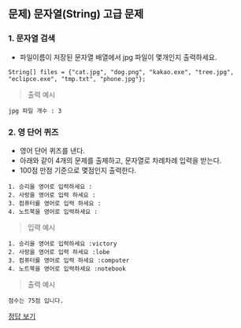## 문제) 문자열(String) 고급 문제


### 1. 문자열 검색
* 파일이름이 저장된 문자열 배열에서 jpg 파일이 몇개인지 출력하세요. 
 
```
String[] files = {"cat.jpg", "dog.png", "kakao.exe", "tree.jpg", "eclipce.exe", "tmp.txt", "phone.jpg"};
```

> 출력 예시

```
jpg 파일 개수 : 3
```

### 2. 영 단어 퀴즈
* 영어 단어 퀴즈를 낸다.
* 아래와 같이 4개의 문제를 출제하고, 문자열로 차례차례 입력을 받는다. 
*  100점 만점 기준으로 몇점인지 출력한다.

```
1. 승리을 영어로 입력하세요 :
2. 사랑을 영어로 입력 하세요 :
3. 컴퓨터를 영어로 입력 하세요 :
4. 노트북을 영어로 입력하세요 :
```

> 입력 예시

```
1. 승리을 영어로 입력하세요 :victory
2. 사랑을 영어로 입력 하세요 :lobe
3. 컴퓨터를 영어로 입력 하세요 :computer
4. 노트북을 영어로 입력하세요 :notebook
```

> 출력 예시

```
점수는 75점 입니다.
```

        
[정답 보기](Quiz04.java)

